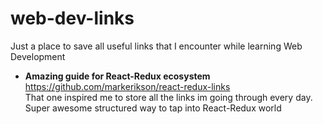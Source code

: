# web-dev-links
Just a place to save all useful links that I encounter while learning Web Development

- **Amazing guide for React-Redux ecosystem**  
  https://github.com/markerikson/react-redux-links  
  That one inspired me to store all the links im going through every day. Super awesome structured way to tap into React-Redux world
